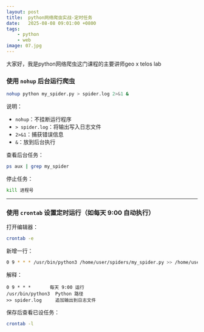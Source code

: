 ```yaml
---
layout: post
title:  python网络爬虫实战-定时任务
date:   2025-08-08 09:01:00 +0800
tags: 
    - python
    - web
image: 07.jpg
---
```


大家好，我是python网络爬虫这门课程的主要讲师geo x telos lab

### 使用 `nohup` 后台运行爬虫

```bash
nohup python my_spider.py > spider.log 2>&1 &
```

说明：

* `nohup`：不挂断运行程序
* `> spider.log`：将输出写入日志文件
* `2>&1`：捕获错误信息
* `&`：放到后台执行

查看后台任务：

```bash
ps aux | grep my_spider
```

停止任务：

```bash
kill 进程号
```

---

### 使用 `crontab` 设置定时运行（如每天 9:00 自动执行）

打开编辑器：

```bash
crontab -e
```

新增一行：

```bash
0 9 * * * /usr/bin/python3 /home/user/spiders/my_spider.py >> /home/user/spiders/spider.log 2>&1
```

解释：

```
0 9 * * *       每天 9:00 运行
/usr/bin/python3  Python 路径
>> spider.log     追加输出到日志文件
```

保存后查看已设任务：

```bash
crontab -l
```